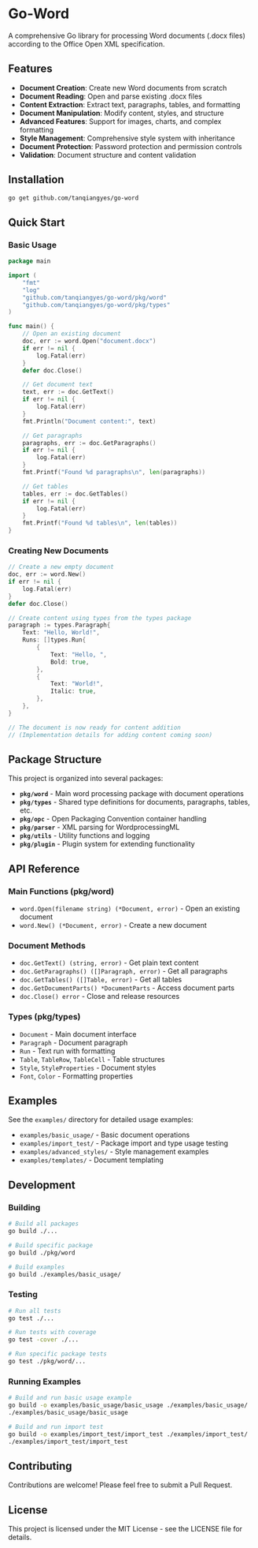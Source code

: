 # Go-Word

A comprehensive Go library for processing Word documents (.docx files) according to the Office Open XML specification.

## Features

- **Document Creation**: Create new Word documents from scratch
- **Document Reading**: Open and parse existing .docx files
- **Content Extraction**: Extract text, paragraphs, tables, and formatting
- **Document Manipulation**: Modify content, styles, and structure
- **Advanced Features**: Support for images, charts, and complex formatting
- **Style Management**: Comprehensive style system with inheritance
- **Document Protection**: Password protection and permission controls
- **Validation**: Document structure and content validation

## Installation

```bash
go get github.com/tanqiangyes/go-word
```

## Quick Start

### Basic Usage

```go
package main

import (
    "fmt"
    "log"
    "github.com/tanqiangyes/go-word/pkg/word"
    "github.com/tanqiangyes/go-word/pkg/types"
)

func main() {
    // Open an existing document
    doc, err := word.Open("document.docx")
    if err != nil {
        log.Fatal(err)
    }
    defer doc.Close()

    // Get document text
    text, err := doc.GetText()
    if err != nil {
        log.Fatal(err)
    }
    fmt.Println("Document content:", text)

    // Get paragraphs
    paragraphs, err := doc.GetParagraphs()
    if err != nil {
        log.Fatal(err)
    }
    fmt.Printf("Found %d paragraphs\n", len(paragraphs))

    // Get tables
    tables, err := doc.GetTables()
    if err != nil {
        log.Fatal(err)
    }
    fmt.Printf("Found %d tables\n", len(tables))
}
```

### Creating New Documents

```go
// Create a new empty document
doc, err := word.New()
if err != nil {
    log.Fatal(err)
}
defer doc.Close()

// Create content using types from the types package
paragraph := types.Paragraph{
    Text: "Hello, World!",
    Runs: []types.Run{
        {
            Text: "Hello, ",
            Bold: true,
        },
        {
            Text: "World!",
            Italic: true,
        },
    },
}

// The document is now ready for content addition
// (Implementation details for adding content coming soon)
```

## Package Structure

This project is organized into several packages:

- **`pkg/word`** - Main word processing package with document operations
- **`pkg/types`** - Shared type definitions for documents, paragraphs, tables, etc.
- **`pkg/opc`** - Open Packaging Convention container handling
- **`pkg/parser`** - XML parsing for WordprocessingML
- **`pkg/utils`** - Utility functions and logging
- **`pkg/plugin`** - Plugin system for extending functionality

## API Reference

### Main Functions (pkg/word)

- `word.Open(filename string) (*Document, error)` - Open an existing document
- `word.New() (*Document, error)` - Create a new document

### Document Methods

- `doc.GetText() (string, error)` - Get plain text content
- `doc.GetParagraphs() ([]Paragraph, error)` - Get all paragraphs
- `doc.GetTables() ([]Table, error)` - Get all tables
- `doc.GetDocumentParts() *DocumentParts` - Access document parts
- `doc.Close() error` - Close and release resources

### Types (pkg/types)

- `Document` - Main document interface
- `Paragraph` - Document paragraph
- `Run` - Text run with formatting
- `Table`, `TableRow`, `TableCell` - Table structures
- `Style`, `StyleProperties` - Document styles
- `Font`, `Color` - Formatting properties

## Examples

See the `examples/` directory for detailed usage examples:

- `examples/basic_usage/` - Basic document operations
- `examples/import_test/` - Package import and type usage testing
- `examples/advanced_styles/` - Style management examples
- `examples/templates/` - Document templating

## Development

### Building

```bash
# Build all packages
go build ./...

# Build specific package
go build ./pkg/word

# Build examples
go build ./examples/basic_usage/
```

### Testing

```bash
# Run all tests
go test ./...

# Run tests with coverage
go test -cover ./...

# Run specific package tests
go test ./pkg/word/...
```

### Running Examples

```bash
# Build and run basic usage example
go build -o examples/basic_usage/basic_usage ./examples/basic_usage/
./examples/basic_usage/basic_usage

# Build and run import test
go build -o examples/import_test/import_test ./examples/import_test/
./examples/import_test/import_test
```

## Contributing

Contributions are welcome! Please feel free to submit a Pull Request.

## License

This project is licensed under the MIT License - see the LICENSE file for details. 